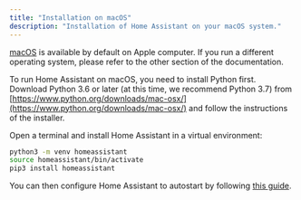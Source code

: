 ```yaml
---
title: "Installation on macOS"
description: "Installation of Home Assistant on your macOS system."
---
```


[macOS](http://www.apple.com/macos/) is available by default on Apple computer. If you run a different operating system, please refer to the other section of the documentation.

To run Home Assistant on macOS, you need to install Python first. Download Python 3.6 or later (at this time, we recommend Python 3.7) from [https://www.python.org/downloads/mac-osx/](https://www.python.org/downloads/mac-osx/) and follow the instructions of the installer.

Open a terminal and install Home Assistant in a virtual environment:

```bash
python3 -m venv homeassistant
source homeassistant/bin/activate
pip3 install homeassistant
```

You can then configure Home Assistant to autostart by following [this guide](/docs/autostart/macos/).

